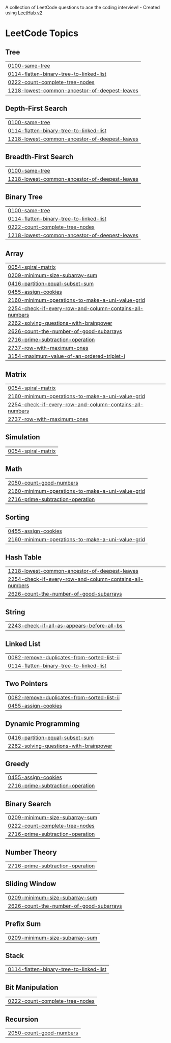 A collection of LeetCode questions to ace the coding interview! - Created using [LeetHub v2](https://github.com/arunbhardwaj/LeetHub-2.0)
<!---LeetCode Topics Start-->
# LeetCode Topics
## Tree
|  |
| ------- |
| [0100-same-tree](https://github.com/akash123a/DSA-Question/tree/master/0100-same-tree) |
| [0114-flatten-binary-tree-to-linked-list](https://github.com/akash123a/DSA-Question/tree/master/0114-flatten-binary-tree-to-linked-list) |
| [0222-count-complete-tree-nodes](https://github.com/akash123a/DSA-Question/tree/master/0222-count-complete-tree-nodes) |
| [1218-lowest-common-ancestor-of-deepest-leaves](https://github.com/akash123a/DSA-Question/tree/master/1218-lowest-common-ancestor-of-deepest-leaves) |
## Depth-First Search
|  |
| ------- |
| [0100-same-tree](https://github.com/akash123a/DSA-Question/tree/master/0100-same-tree) |
| [0114-flatten-binary-tree-to-linked-list](https://github.com/akash123a/DSA-Question/tree/master/0114-flatten-binary-tree-to-linked-list) |
| [1218-lowest-common-ancestor-of-deepest-leaves](https://github.com/akash123a/DSA-Question/tree/master/1218-lowest-common-ancestor-of-deepest-leaves) |
## Breadth-First Search
|  |
| ------- |
| [0100-same-tree](https://github.com/akash123a/DSA-Question/tree/master/0100-same-tree) |
| [1218-lowest-common-ancestor-of-deepest-leaves](https://github.com/akash123a/DSA-Question/tree/master/1218-lowest-common-ancestor-of-deepest-leaves) |
## Binary Tree
|  |
| ------- |
| [0100-same-tree](https://github.com/akash123a/DSA-Question/tree/master/0100-same-tree) |
| [0114-flatten-binary-tree-to-linked-list](https://github.com/akash123a/DSA-Question/tree/master/0114-flatten-binary-tree-to-linked-list) |
| [0222-count-complete-tree-nodes](https://github.com/akash123a/DSA-Question/tree/master/0222-count-complete-tree-nodes) |
| [1218-lowest-common-ancestor-of-deepest-leaves](https://github.com/akash123a/DSA-Question/tree/master/1218-lowest-common-ancestor-of-deepest-leaves) |
## Array
|  |
| ------- |
| [0054-spiral-matrix](https://github.com/akash123a/DSA-Question/tree/master/0054-spiral-matrix) |
| [0209-minimum-size-subarray-sum](https://github.com/akash123a/DSA-Question/tree/master/0209-minimum-size-subarray-sum) |
| [0416-partition-equal-subset-sum](https://github.com/akash123a/DSA-Question/tree/master/0416-partition-equal-subset-sum) |
| [0455-assign-cookies](https://github.com/akash123a/DSA-Question/tree/master/0455-assign-cookies) |
| [2160-minimum-operations-to-make-a-uni-value-grid](https://github.com/akash123a/DSA-Question/tree/master/2160-minimum-operations-to-make-a-uni-value-grid) |
| [2254-check-if-every-row-and-column-contains-all-numbers](https://github.com/akash123a/DSA-Question/tree/master/2254-check-if-every-row-and-column-contains-all-numbers) |
| [2262-solving-questions-with-brainpower](https://github.com/akash123a/DSA-Question/tree/master/2262-solving-questions-with-brainpower) |
| [2626-count-the-number-of-good-subarrays](https://github.com/akash123a/DSA-Question/tree/master/2626-count-the-number-of-good-subarrays) |
| [2716-prime-subtraction-operation](https://github.com/akash123a/DSA-Question/tree/master/2716-prime-subtraction-operation) |
| [2737-row-with-maximum-ones](https://github.com/akash123a/DSA-Question/tree/master/2737-row-with-maximum-ones) |
| [3154-maximum-value-of-an-ordered-triplet-i](https://github.com/akash123a/DSA-Question/tree/master/3154-maximum-value-of-an-ordered-triplet-i) |
## Matrix
|  |
| ------- |
| [0054-spiral-matrix](https://github.com/akash123a/DSA-Question/tree/master/0054-spiral-matrix) |
| [2160-minimum-operations-to-make-a-uni-value-grid](https://github.com/akash123a/DSA-Question/tree/master/2160-minimum-operations-to-make-a-uni-value-grid) |
| [2254-check-if-every-row-and-column-contains-all-numbers](https://github.com/akash123a/DSA-Question/tree/master/2254-check-if-every-row-and-column-contains-all-numbers) |
| [2737-row-with-maximum-ones](https://github.com/akash123a/DSA-Question/tree/master/2737-row-with-maximum-ones) |
## Simulation
|  |
| ------- |
| [0054-spiral-matrix](https://github.com/akash123a/DSA-Question/tree/master/0054-spiral-matrix) |
## Math
|  |
| ------- |
| [2050-count-good-numbers](https://github.com/akash123a/DSA-Question/tree/master/2050-count-good-numbers) |
| [2160-minimum-operations-to-make-a-uni-value-grid](https://github.com/akash123a/DSA-Question/tree/master/2160-minimum-operations-to-make-a-uni-value-grid) |
| [2716-prime-subtraction-operation](https://github.com/akash123a/DSA-Question/tree/master/2716-prime-subtraction-operation) |
## Sorting
|  |
| ------- |
| [0455-assign-cookies](https://github.com/akash123a/DSA-Question/tree/master/0455-assign-cookies) |
| [2160-minimum-operations-to-make-a-uni-value-grid](https://github.com/akash123a/DSA-Question/tree/master/2160-minimum-operations-to-make-a-uni-value-grid) |
## Hash Table
|  |
| ------- |
| [1218-lowest-common-ancestor-of-deepest-leaves](https://github.com/akash123a/DSA-Question/tree/master/1218-lowest-common-ancestor-of-deepest-leaves) |
| [2254-check-if-every-row-and-column-contains-all-numbers](https://github.com/akash123a/DSA-Question/tree/master/2254-check-if-every-row-and-column-contains-all-numbers) |
| [2626-count-the-number-of-good-subarrays](https://github.com/akash123a/DSA-Question/tree/master/2626-count-the-number-of-good-subarrays) |
## String
|  |
| ------- |
| [2243-check-if-all-as-appears-before-all-bs](https://github.com/akash123a/DSA-Question/tree/master/2243-check-if-all-as-appears-before-all-bs) |
## Linked List
|  |
| ------- |
| [0082-remove-duplicates-from-sorted-list-ii](https://github.com/akash123a/DSA-Question/tree/master/0082-remove-duplicates-from-sorted-list-ii) |
| [0114-flatten-binary-tree-to-linked-list](https://github.com/akash123a/DSA-Question/tree/master/0114-flatten-binary-tree-to-linked-list) |
## Two Pointers
|  |
| ------- |
| [0082-remove-duplicates-from-sorted-list-ii](https://github.com/akash123a/DSA-Question/tree/master/0082-remove-duplicates-from-sorted-list-ii) |
| [0455-assign-cookies](https://github.com/akash123a/DSA-Question/tree/master/0455-assign-cookies) |
## Dynamic Programming
|  |
| ------- |
| [0416-partition-equal-subset-sum](https://github.com/akash123a/DSA-Question/tree/master/0416-partition-equal-subset-sum) |
| [2262-solving-questions-with-brainpower](https://github.com/akash123a/DSA-Question/tree/master/2262-solving-questions-with-brainpower) |
## Greedy
|  |
| ------- |
| [0455-assign-cookies](https://github.com/akash123a/DSA-Question/tree/master/0455-assign-cookies) |
| [2716-prime-subtraction-operation](https://github.com/akash123a/DSA-Question/tree/master/2716-prime-subtraction-operation) |
## Binary Search
|  |
| ------- |
| [0209-minimum-size-subarray-sum](https://github.com/akash123a/DSA-Question/tree/master/0209-minimum-size-subarray-sum) |
| [0222-count-complete-tree-nodes](https://github.com/akash123a/DSA-Question/tree/master/0222-count-complete-tree-nodes) |
| [2716-prime-subtraction-operation](https://github.com/akash123a/DSA-Question/tree/master/2716-prime-subtraction-operation) |
## Number Theory
|  |
| ------- |
| [2716-prime-subtraction-operation](https://github.com/akash123a/DSA-Question/tree/master/2716-prime-subtraction-operation) |
## Sliding Window
|  |
| ------- |
| [0209-minimum-size-subarray-sum](https://github.com/akash123a/DSA-Question/tree/master/0209-minimum-size-subarray-sum) |
| [2626-count-the-number-of-good-subarrays](https://github.com/akash123a/DSA-Question/tree/master/2626-count-the-number-of-good-subarrays) |
## Prefix Sum
|  |
| ------- |
| [0209-minimum-size-subarray-sum](https://github.com/akash123a/DSA-Question/tree/master/0209-minimum-size-subarray-sum) |
## Stack
|  |
| ------- |
| [0114-flatten-binary-tree-to-linked-list](https://github.com/akash123a/DSA-Question/tree/master/0114-flatten-binary-tree-to-linked-list) |
## Bit Manipulation
|  |
| ------- |
| [0222-count-complete-tree-nodes](https://github.com/akash123a/DSA-Question/tree/master/0222-count-complete-tree-nodes) |
## Recursion
|  |
| ------- |
| [2050-count-good-numbers](https://github.com/akash123a/DSA-Question/tree/master/2050-count-good-numbers) |
<!---LeetCode Topics End-->